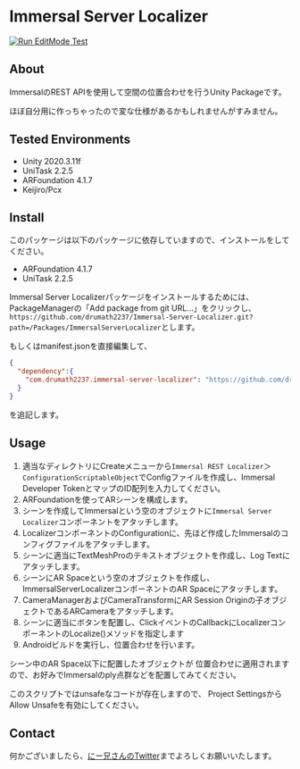# Immersal Server Localizer

[![Run EditMode Test](https://github.com/drumath2237/Immersal-Server-Localizer/actions/workflows/test.yml/badge.svg)](https://github.com/drumath2237/Immersal-Server-Localizer/actions/workflows/test.yml)

## About

ImmersalのREST APIを使用して空間の位置合わせを行うUnity Packageです。

ほぼ自分用に作っちゃったので変な仕様があるかもしれませんがすみません。

## Tested Environments

- Unity 2020.3.11f
- UniTask 2.2.5
- ARFoundation 4.1.7
- Keijiro/Pcx

## Install

このパッケージは以下のパッケージに依存していますので、インストールをしてください。

- ARFoundation 4.1.7
- UniTask 2.2.5

Immersal
Server Localizerパッケージをインストールするためには、
PackageManagerの「Add package from git URL...」をクリックし、
`https://github.com/drumath2237/Immersal-Server-Localizer.git?path=/Packages/ImmersalServerLocalizer`とします。

もしくはmanifest.jsonを直接編集して、

```json:manifest.json
{
  "dependency":{
    "com.drumath2237.immersal-server-localizer": "https://github.com/drumath2237/Immersal-Server-Localizer.git?path=/Packages/ImmersalServerLocalizer",
  }
}
```

を追記します。

## Usage

1. 適当なディレクトリにCreateメニューから`Immersal REST Localizer`＞`ConfigurationScriptableObject`でConfigファイルを作成し、Immersal Developer TokenとマップのID配列を入力してください。
2. ARFoundationを使ってARシーンを構成します。
3. シーンを作成してImmersalという空のオブジェクトに`Immersal Server Localizer`コンポーネントをアタッチします。
4. LocalizerコンポーネントのConfigurationに、先ほど作成したImmersalのコンフィグファイルをアタッチします。
5. シーンに適当にTextMeshProのテキストオブジェクトを作成し、Log Textにアタッチします。
6. シーンにAR Spaceという空のオブジェクトを作成し、ImmersalServerLocalizerコンポーネントのAR Spaceにアタッチします。
7. CameraManagerおよびCameraTransformにAR Session Originの子オブジェクトであるARCameraをアタッチします。
8. シーンに適当にボタンを配置し、ClickイベントのCallbackにLocalizerコンポーネントのLocalize()メソッドを指定します
9. Androidビルドを実行し、位置合わせを行います。

シーン中のAR Space以下に配置したオブジェクトが
位置合わせに適用されますので、お好みでImmersalのply点群などを配置してみてください。

このスクリプトではunsafeなコードが存在しますので、
Project SettingsからAllow Unsafeを有効にしてください。

## Contact

何かございましたら、[にー兄さんのTwitter](https://twitter.com/ninisan_drumath)までよろしくお願いいたします。
